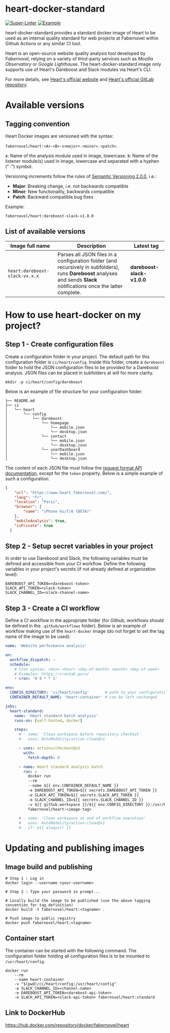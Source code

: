 # heart-docker-standard

[![Super-Linter](https://github.com/faberNovel/heart-docker/workflows/lint-code/badge.svg?event=workflow_dispatch)](https://github.com/faberNovel/heart-docker/blob/main/.github/workflows/linter.yaml) [![Example](https://github.com/faberNovel/heart-docker/workflows/ci-working-example/badge.svg)](https://github.com/faberNovel/heart-docker/blob/main/.github/workflows/example.yaml)

heart-docker-standard provides a standard docker image of Heart to be used as an internal quality standard for web projects at Fabernovel within Github Actions or any similar CI tool.

Heart is an open-source website quality analysis tool developed by _Fabernovel_, relying on a variety of third-party services such as _Mozilla Observatory_ or _Google Lighthouse_. The heart-docker-standard image only supports use of Heart's Dareboost and Slack modules via Heart's CLI.

For more details, see [Heart's official website](https://heart.fabernovel.com) and [Heart's official GitLab repository](https://gitlab.com/fabernovel/heart).

# Available versions

## Tagging convention

Heart Docker images are versioned with the syntax:

`fabernovel/heart:<A>-<B>-v<major>.<minor>.<patch>`.

`A`: Name of the analysis module used in image, lowercase.
`B`: Name of the listener module(s) used in image, lowercase and separated with a hyphen ("`-`") symbol.

Versioning increments follow the rules of [Semantic Versioning 2.0.0](http://google.com), i.e.:
* **Major**: Breaking change, i.e. not backwards compatible
* **Minor**: New functionality, backwards compatible
* **Patch**: Backward compatible bug fixes


Example:

`fabernovel/heart:dareboost-slack-v1.0.0`


## List of available versions

| Image full name | Description | Latest tag |
|-----------------|-------------|------------|
|`heart:dareboost-slack-vx.x.x`| Parses all JSON files in a configuration folder (and recursively in subfolders), runs **Dareboost** analyses and sends **Slack** notifications once the latter complete.| **dareboost-slack-v1.0.0** |

# How to use heart-docker on my project?

## Step 1 - Create configuration files

Create a configuration folder in your project. The default path for this configuration folder is `ci/heart/config`. Inside this folder, create a `dareboost` folder to hold the JSON configuration files to be provided for a Dareboost analysis. JSON files can be placed in subfolders at will for more clarity.

```
mkdir -p ci/heart/config/dareboost
```

Below is an example of file structure for your configuration folder:

```
├── README.md
├── ci
│   └── heart
│       └── config
│           └── dareboost
│               └── homepage
│                   └── mobile.json
│                   └── desktop.json
│               └── contact
│                   └── mobile.json
│                   └── desktop.json
│               └── userDashboard
│                   └── mobile.json
│                   └── desktop.json
```

The content of each JSON file must follow the [request format API documentation](https://www.dareboost.com/en/documentation-api#analyse), except for the `token` property. Below is a simple example of such a configuration:

```json
{
    "url": "https://www.heart.fabernovel.com/",
    "lang": "fr",
    "location": "Paris",
    "browser": {
        "name": "iPhone 6s/7/8 (BETA)"
    },
    "mobileAnalysis": true,
    "isPrivate": true
  }
```

## Step 2 - Setup secret variables in your project

In order to use Dareboost and Slack, the following variables must be defined and accessible from your CI workflow. Define the following variables in your project's secrets (if not already defined at organization level):

```
DAREBOOST_API_TOKEN=<dareboost-token>
SLACK_API_TOKEN=<slack-token>
SLACK_CHANNEL_ID=<slack-channel-name>
```

## Step 3 - Create a CI workflow

Define a CI workflow in the appropriate folder (for Github, workflows should be defined in the `.github/workflows` folder). Below is an example of workflow making use of the `heart-docker` image (do not forget to set the tag name of the image to be used):

```yaml
name: 'Website performance analysis'

on:
  workflow_dispatch: ~
  schedule:
    # Cron syntax: <min> <hour> <day-of-month> <month> <day-of-week>
    # Examples: https://crontab.guru/
    - cron: '0 9 * * 1'

env:
  CONFIG_DIRECTORY: 'ci/heart/config'       # path to your configuration directory
  CONTAINER_DEFAULT_NAME: 'heart-container' # can be left unchanged

jobs:
  heart-standard:
    name: 'Heart standard batch analysis'
    runs-on: [self-hosted, docker]

    steps:
      # - name: 'Clean workspace before repository checkout'
      #   uses: AutoModality/action-clean@v1

      - uses: actions/checkout@v2
        with:
          fetch-depth: 0

      - name: Heart standard analysis batch
        run: >
          docker run
          --rm
          --name ${{ env.CONTAINER_DEFAULT_NAME }}
          -e DAREBOOST_API_TOKEN=${{ secrets.DAREBOOST_API_TOKEN }}
          -e SLACK_API_TOKEN=${{ secrets.SLACK_API_TOKEN }}
          -e SLACK_CHANNEL_ID=${{ secrets.SLACK_CHANNEL_ID }}
          -v ${{ github.workspace }}/${{ env.CONFIG_DIRECTORY }}:/usr/heart/config
          fabernovel/heart:<image-tag>

      # - name: 'Clean workspace at end of workflow execution'
      #   uses: AutoModality/action-clean@v1
      #   if: ${{ always() }}
```

# Updating and publishing images

## Image build and publishing

```
# Step 1 : Log in
docker login --username <your-username>

# Step 2 : Type your password in prompt...

# Locally build the image to be published (use the above tagging convention for tag definition)
docker build -t fabernovel/heart:<tagname> .

# Push image to public registry
docker push fabernovel/heart:<tagname>
```

## Container start

The container can be started with the following command. The configuration folder holding all configuration files is to be mounted to `/usr/heart/config`. 

```shell
docker run
    --rm
    --name heart-container
    -v "$(pwd)/ci/heart/config:/usr/heart/config"
    -e SLACK_CHANNEL_ID=<channel-name>
    -e DAREBOOST_API_TOKEN=<darebost-api-token>
    -e SLACK_API_TOKEN=<slack-api-token> fabernovel/heart:standard
```

## Link to DockerHub

https://hub.docker.com/repository/docker/fabernovel/heart
